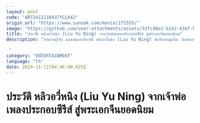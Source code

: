 ```yaml
---
layout: post
code: "ART2411110437YCLK42"
origin_url: "https://www.sanook.com/movie/171555/"
image: "https://github.com/user-attachments/assets/53fc90a1-b142-43ef-bfd4-eb9240bebca4"
title: "ประวัติ หลิวอวี่หนิง (Liu Yu Ning) จากเจ้าพ่อเพลงประกอบซีรีส์ สู่พระเอกจีนยอดนิยม"
description: "ทำความรู้จัก ผลงานและประวัติ หลิวอวี่หนิง (Liu Yu Ning) นักร้องหนุ่มจีน เจ้าพ่อเพลงประกอบซีรีส์ สู่นักแสดงหนุ่มมากฝีมือ หนิงเกอของแฟนๆ ที่ทั้งน่ารักและอบอุ่นหัวใจ เรามาทำความรู้จักเขาคนนี้ให้มากขึ้นกัน!

 "
category: "ENTERTAINMENT"
language: "th"
date: 2024-11-11T04:46:00.625Z
---
```


# ประวัติ หลิวอวี่หนิง (Liu Yu Ning) จากเจ้าพ่อเพลงประกอบซีรีส์ สู่พระเอกจีนยอดนิยม